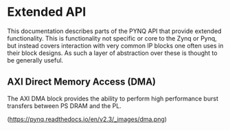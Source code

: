 # Extended API
This documentation describes parts of the PYNQ API that provide extended functionality. This is functionality not specific or core to the Zynq or Pynq, but instead covers interaction with very common IP blocks one often uses in their block designs. As such a layer of abstraction over these is thought to be generally useful.

## AXI Direct Memory Access (DMA)

The AXI DMA block provides the ability to perform high performance burst transfers between PS DRAM and the PL. 


(https://pynq.readthedocs.io/en/v2.3/_images/dma.png)
